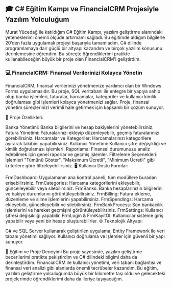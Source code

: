 ## 🎓 C# Eğitim Kampı ve FinancialCRM Projesiyle Yazılım Yolculuğum

Murat Yücedağ ile katıldığım C# Eğitim Kampı, yazılım geliştirme alanındaki yeteneklerimi önemli ölçüde artırmamı sağladı. Bu eğitimde aldığım bilgilerle 20’den fazla uygulamalı projeyi başarıyla tamamladım. C# dilinde programlamaya dair güçlü bir altyapı kazandım ve birçok yazılım konusunu derinlemesine öğrendim. Bu süreçte öğrendiklerimi pratikte kullanabileceğim büyük bir proje olan FinancialCRM'i geliştirdim.

### 💻 FinancialCRM: Finansal Verilerinizi Kolayca Yönetin

FinancialCRM, finansal verilerinizi yönetmenize yardımcı olan bir Windows Forms uygulamasıdır. Bu proje, SQL veritabanı ile entegre bir yapıya sahip olup banka işlemleri, faturalar, harcamalar, kategoriler ve kullanıcı kimlik doğrulaması gibi işlemleri kolayca yönetmenizi sağlar. Proje, finansal yönetim süreçlerinizi verimli hale getirmek için kapsamlı bir çözüm sunuyor.

🔑 Proje Özellikleri:

Banka Yönetimi: Banka bilgilerini ve hesap bakiyelerini yönetebilirsiniz.
Fatura Yönetimi: Faturalarınızı ekleyip düzenleyebilir, geçmiş faturalarınızı görebilirsiniz.
Harcamalar ve Kategoriler: Harcamalarınızı kategorilere ayırarak takibini yapabilirsiniz.
Kullanıcı Yönetimi: Kullanıcı şifre değişikliği ve kimlik doğrulaması işlemleri.
Raporlama: Finansal durumunuzu analiz edebilmek için genel raporlar ve geçmiş işlemler.
Filtreleme Seçenekleri: İşlemleri "Tümünü Göster", "Maksimum Ücretli", "Minimum Ücretli" gibi kriterlere göre filtreleyebilirsiniz.
🖥 Kullanıcı Dostu Formlar:

FrmDashboard: Uygulamanın ana kontrol paneli, tüm modüllere buradan erişebilirsiniz.
FrmCategories: Harcama kategorilerini ekleyebilir, güncelleyebilir veya silebilirsiniz.
FrmBanks: Banka hesaplarınızın bilgilerini ve bakiye durumlarını görüntüleyebilirsiniz.
FrmBilling: Fatura ekleme, düzenleme ve silme işlemlerini yapabilirsiniz.
FrmSpendings: Harcama ekleyebilir, güncelleyebilir ve silebilirsiniz.
FrmBankProcess: Son bankacılık işlemlerini ve hareket geçmişini görüntüleyebilirsiniz.
FrmSettings: Kullanıcı şifresi değişikliği yapabilir.
FrmLogin & FrmKayitOl: Kullanıcılar sisteme giriş yapabilir veya yeni bir hesap oluşturabilirler.
⚙️ Teknolojik Altyapı:

C# ve SQL Server kullanarak geliştirilen uygulama, Entity Framework ile veri tabanı yönetimi sağlıyor. Kullanıcı doğrulama ve işlemler için güvenli bir yapı sunuyor.

🌟 Eğitim ve Proje Deneyimi
Bu proje sayesinde, yazılım geliştirme becerilerimi pratikte pekiştirdim ve C# dilindeki bilgimi daha da derinleştirdim. FinancialCRM ile kullanıcı yönetimi, veri tabanı bağlantısı ve finansal veri analizi gibi alanlarda önemli tecrübeler kazandım. Bu eğitim, yazılım geliştirme yolculuğumda büyük bir kilometre taşı oldu ve gelecekteki projelerimde öğrendiklerimi daha da ileriye taşıyacağım.
